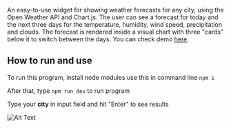 An easy-to-use widget for showing weather forecasts for any city, using the Open Weather API and Chart.js.
The user can see a forecast for today and the next three days for the temperature, humidity, wind speed, precipitation and clouds. The forecast is rendered inside a visual chart with three "cards" below it to switch between the days. You can check demo [here](https://weather-forecast-theta-sable.vercel.app/).

## How to run and use

To run this program, install node modules use this in command line `npm i`

After that, type `npm run dev` to run program

Type your **city** in input field and hit "Enter" to see results

![Alt Text](https://i.imgur.com/j1NdhA9.gif)
